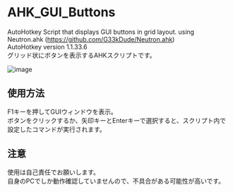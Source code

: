 # AHK_GUI_Buttons
AutoHotkey Script that displays GUI buttons in grid layout. using Neutron.ahk (https://github.com/G33kDude/Neutron.ahk)  
AutoHotkey version 1.1.33.6  
グリッド状にボタンを表示するAHKスクリプトです。  

![image](https://github.com/nmaich/AHK_GUI_Buttons/assets/72605240/fb6bb0f9-9933-4e69-80bf-7e34c65b8ef5)

## 使用方法
F1キーを押してGUIウィンドウを表示。  
ボタンをクリックするか、矢印キーとEnterキーで選択すると、スクリプト内で設定したコマンドが実行されます。  

## 注意
使用は自己責任でお願いします。  
自身のPCでしか動作確認していませんので、不具合がある可能性が高いです。
